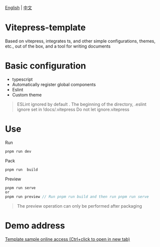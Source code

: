 [English](README.md)  | [中文](README-CN.md)

# Vitepress-template
Based on vitepress, integrates ts, and other simple configurations, themes, etc., out of the box, and a tool for writing documents

# Basic configuration
+ typescript
+ Automatically register global components
+ Eslint
+ Custom theme
> ESLint ignored by default . The beginning of the directory, .eslint ignore set in !docs/.vitepress Do not let ignore.vitepress


# Use 

Run

```js
pnpm run dev
```

Pack

```js
pnpm run  build
```

Preview

```js
pnpm run serve 
or
pnpm run preview // Run pnpm run build and then run pnpm run serve
```

> The preview operation can only be performed after packaging

# Demo address
[Template sample online access (Ctrl+click to open in new tab)](https://yaoxfly.github.io/vitepress-template-site)

